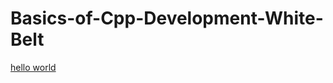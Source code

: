 # Basics-of-Cpp-Development-White-Belt

[hello world](https://github.com/SemyonSemenov/Basics-of-Cpp-Development-White-Belt/blob/6d13295fb2cc3c27eb4d3c111e41e824cecb857d/Week%202/Bus%20stops%20%231.cpp)

